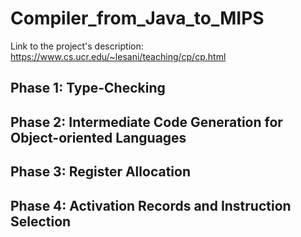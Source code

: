 # Compiler_from_Java_to_MIPS

Link to the project's description: https://www.cs.ucr.edu/~lesani/teaching/cp/cp.html

## Phase 1: Type-Checking


## Phase 2: Intermediate Code Generation for Object-oriented Languages


## Phase 3: Register Allocation


## Phase 4: Activation Records and Instruction Selection

